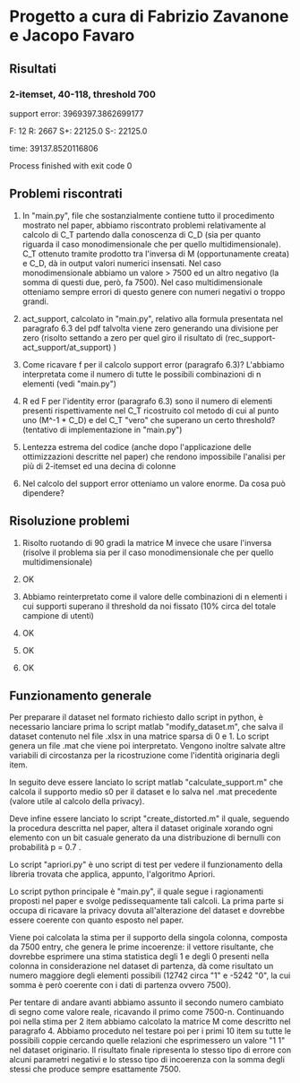 # Progetto a cura di Fabrizio Zavanone e Jacopo Favaro

## Risultati

### 2-itemset, 40-118, threshold 700

support error:
3969397.3862699177

F: 12
R: 2667
S+: 22125.0
S-: 22125.0


time: 39137.8520116806

Process finished with exit code 0

## Problemi riscontrati

1) In "main.py", file che sostanzialmente contiene tutto il procedimento mostrato nel paper, abbiamo riscontrato problemi relativamente al calcolo di C_T partendo dalla conoscenza di C_D (sia per quanto riguarda il caso monodimensionale che per quello multidimensionale). C_T ottenuto tramite prodotto tra l'inversa di M (opportunamente creata) e C_D, dà in output valori numerici insensati. Nel caso monodimensionale abbiamo un valore > 7500 ed un altro negativo (la somma di questi due, però, fa 7500). Nel caso multidimensionale otteniamo sempre errori di questo genere con numeri negativi o troppo grandi.

2) act_support, calcolato in "main.py", relativo alla formula presentata nel paragrafo 6.3 del pdf talvolta viene zero generando una divisione per zero (risolto settando a zero per quel giro il risultato di (rec_support-act_support/at_support) )

3) Come ricavare f per il calcolo support error (paragrafo 6.3)? L'abbiamo interpretata come il numero di tutte le possibili combinazioni di n elementi (vedi "main.py")

4) R ed F per l'identity error (paragrafo 6.3) sono il numero di elementi presenti rispettivamente nel C_T ricostruito col metodo di cui al punto uno (M^-1 * C_D) e del C_T "vero" che superano un certo threshold? (tentativo di implementazione in "main.py")

5) Lentezza estrema del codice (anche dopo l'applicazione delle ottimizzazioni descritte nel paper) che rendono impossibile l'analisi per più di 2-itemset ed una decina di colonne

6) Nel calcolo del support error otteniamo un valore enorme. Da cosa può dipendere?


## Risoluzione problemi

1) Risolto ruotando di 90 gradi la matrice M invece che usare l'inversa (risolve il problema sia per il caso monodimensionale che per quello multidimensionale)

2) OK

3) Abbiamo reinterpretato come il valore delle combinazioni di n elementi i cui supporti superano il threshold da noi fissato (10% circa del totale campione di utenti)

4) OK

5) OK

6) OK

## Funzionamento generale 

Per preparare il dataset nel formato richiesto dallo script in python, è necessario lanciare prima lo script matlab "modify_dataset.m", che salva il dataset contenuto nel file .xlsx in una matrice sparsa di 0 e 1. Lo script genera un file .mat che viene poi interpretato. Vengono inoltre salvate altre variabili di circostanza per la ricostruzione come l'identità originaria degli item.

In seguito deve essere lanciato lo script matlab "calculate_support.m" che calcola il supporto medio s0 per il dataset e lo salva nel .mat precedente (valore utile al calcolo della privacy).

Deve infine essere lanciato lo script "create_distorted.m" il quale, seguendo la procedura descritta nel paper, altera il dataset originale xorando ogni elemento con un bit casuale generato da una distribuzione di bernulli con probabilità p = 0.7 .

Lo script "apriori.py" è uno script di test per vedere il funzionamento della libreria trovata che applica, appunto, l'algoritmo Apriori.

Lo script python principale è "main.py", il quale segue i ragionamenti proposti nel paper e svolge pedissequamente tali calcoli. 
La prima parte si occupa di ricavare la privacy dovuta all'alterazione del dataset e dovrebbe essere coerente con quanto esposto nel paper.

Viene poi calcolata la stima per il supporto della singola colonna, composta da 7500 entry, che genera le prime incoerenze: il vettore risultante, che dovrebbe esprimere una stima statistica degli 1 e degli 0 presenti nella colonna in considerazione nel dataset di partenza, dà come risultato un numero maggiore degli elementi possibili (12742 circa "1" e -5242 "0", la cui somma è però coerente con i dati di partenza ovvero 7500).

Per tentare di andare avanti abbiamo assunto il secondo numero cambiato di segno come valore reale, ricavando il primo come 7500-n. Continuando poi nella stima per 2 item abbiamo calcolato la matrice M come descritto nel paragrafo 4. Abbiamo proceduto nel testare poi per i primi 10 item su tutte le possibili coppie cercando quelle relazioni che esprimessero un valore "1 1" nel dataset originario. Il risultato finale ripresenta lo stesso tipo di errore con alcuni parametri negativi e lo stesso tipo di incoerenza con la somma degli stessi che produce sempre esattamente 7500.